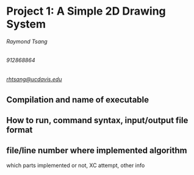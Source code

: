 # Project 1: A Simple 2D Drawing System

###### Raymond Tsang
###### 912868864
###### rhtsang@ucdavis.edu

Compilation and name of executable
----------

How to run, command syntax, input/output file format
---------

file/line number where implemented algorithm
-----------------

which parts implemented or not, XC attempt, other info
